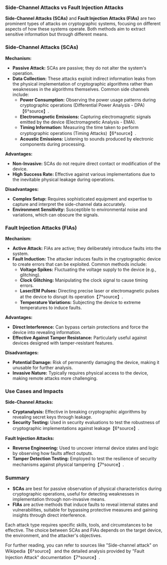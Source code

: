 ### Side-Channel Attacks vs Fault Injection Attacks

**Side-Channel Attacks (SCAs)** and **Fault Injection Attacks (FIAs)** are two prominent types of attacks on cryptographic systems, focusing on different aspects of how these systems operate. Both methods aim to extract sensitive information but through different means.

### Side-Channel Attacks (SCAs)
**Mechanism:**
- **Passive Attack:** SCAs are passive; they do not alter the system's operation.
- **Data Collection:** These attacks exploit indirect information leaks from the physical implementation of cryptographic algorithms rather than weaknesses in the algorithms themselves. Common side channels include:
  - **Power Consumption:** Observing the power usage patterns during cryptographic operations (Differential Power Analysis - DPA)【6†source】.
  - **Electromagnetic Emissions:** Capturing electromagnetic signals emitted by the device (Electromagnetic Analysis - EMA).
  - **Timing Information:** Measuring the time taken to perform cryptographic operations (Timing Attacks)【6†source】.
  - **Acoustic Emissions:** Listening to sounds produced by electronic components during processing.

**Advantages:**
- **Non-Invasive:** SCAs do not require direct contact or modification of the device.
- **High Success Rate:** Effective against various implementations due to the inevitable physical leakage during operations.

**Disadvantages:**
- **Complex Setup:** Requires sophisticated equipment and expertise to capture and interpret the side-channel data accurately.
- **Environment Sensitivity:** Susceptible to environmental noise and variations, which can obscure the signals.

### Fault Injection Attacks (FIAs)
**Mechanism:**
- **Active Attack:** FIAs are active; they deliberately introduce faults into the system.
- **Fault Induction:** The attacker induces faults in the cryptographic device to create errors that can be exploited. Common methods include:
  - **Voltage Spikes:** Fluctuating the voltage supply to the device (e.g., glitching).
  - **Clock Glitching:** Manipulating the clock signal to cause timing errors.
  - **Laser/EM Pulses:** Directing precise laser or electromagnetic pulses at the device to disrupt its operation【7†source】.
  - **Temperature Variations:** Subjecting the device to extreme temperatures to induce faults.

**Advantages:**
- **Direct Interference:** Can bypass certain protections and force the device into revealing information.
- **Effective Against Tamper Resistance:** Particularly useful against devices designed with tamper-resistant features.

**Disadvantages:**
- **Potential Damage:** Risk of permanently damaging the device, making it unusable for further analysis.
- **Invasive Nature:** Typically requires physical access to the device, making remote attacks more challenging.

### Use Cases and Impacts
**Side-Channel Attacks:**
- **Cryptanalysis:** Effective in breaking cryptographic algorithms by revealing secret keys through leakage.
- **Security Testing:** Used in security evaluations to test the robustness of cryptographic implementations against leakage【6†source】.

**Fault Injection Attacks:**
- **Reverse Engineering:** Used to uncover internal device states and logic by observing how faults affect outputs.
- **Tamper Detection Testing:** Employed to test the resilience of security mechanisms against physical tampering【7†source】.

### Summary
- **SCAs** are best for passive observation of physical characteristics during cryptographic operations, useful for detecting weaknesses in implementation through non-invasive means.
- **FIAs** are active methods that induce faults to reveal internal states and vulnerabilities, suitable for bypassing protective measures and gaining insights through direct interference.

Each attack type requires specific skills, tools, and circumstances to be effective. The choice between SCAs and FIAs depends on the target device, the environment, and the attacker's objectives.

For further reading, you can refer to sources like "Side-channel attack" on Wikipedia【6†source】 and the detailed analysis provided by "Fault Injection Attack" documentation【7†source】.
